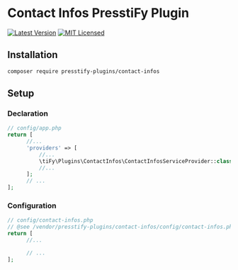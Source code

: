 # Contact Infos PresstiFy Plugin

[![Latest Version](https://img.shields.io/badge/release-2.0.3-blue?style=for-the-badge)](https://svn.tigreblanc.fr/presstify-plugins/theme-suite/tags/2.0.0)
[![MIT Licensed](https://img.shields.io/badge/license-MIT-green?style=for-the-badge)](LICENSE.md)

## Installation

```bash
composer require presstify-plugins/contact-infos
```

## Setup

### Declaration

```php
// config/app.php
return [
      //...
      'providers' => [
          //...
          \tiFy\Plugins\ContactInfos\ContactInfosServiceProvider::class,
          //...
      ];
      // ...
];
```

### Configuration

```php
// config/contact-infos.php
// @see /vendor/presstify-plugins/contact-infos/config/contact-infos.php
return [
      //...

      // ...
];
```